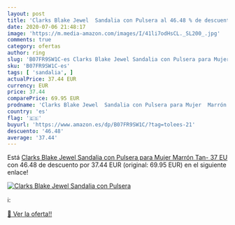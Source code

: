 ```yaml
---
layout: post
title: 'Clarks Blake Jewel  Sandalia con Pulsera al 46.48 % de descuento'
date: 2020-07-06 21:48:17
image: 'https://m.media-amazon.com/images/I/41li7odHsCL._SL200_.jpg'
comments: true
category: ofertas
author: ring
slug: 'B07FR9SW1C-es Clarks Blake Jewel Sandalia con Pulsera para Mujer Marrón...'
sku: 'B07FR9SW1C-es'
tags: [ 'sandalia', ]
actualPrice: 37.44 EUR
currency: EUR
price: 37.44
comparePrice: 69.95 EUR
prodname: 'Clarks Blake Jewel  Sandalia con Pulsera para Mujer  Marrón  Tan-   37 EU'
country: 'es'
flag: '🇪🇸'
buyurl: 'https://www.amazon.es/dp/B07FR9SW1C/?tag=tolees-21'
descuento: '46.48'
average: '37.44'
---
```


Está [Clarks Blake Jewel  Sandalia con Pulsera para Mujer  Marrón  Tan-   37 EU](https://www.amazon.es/dp/B07FR9SW1C/?tag=tolees-21) con 46.48 de descuento por 37.44 EUR (original: 69.95 EUR) en el siguiente enlace!

[![Clarks Blake Jewel  Sandalia con Pulsera](https://m.media-amazon.com/images/I/41li7odHsCL._SL200_.jpg)](https://www.amazon.es/dp/B07FR9SW1C/?tag=tolees-21)

ℹ️:


[🛒 Ver la oferta!!](https://www.amazon.es/dp/B07FR9SW1C/?tag=tolees-21)
